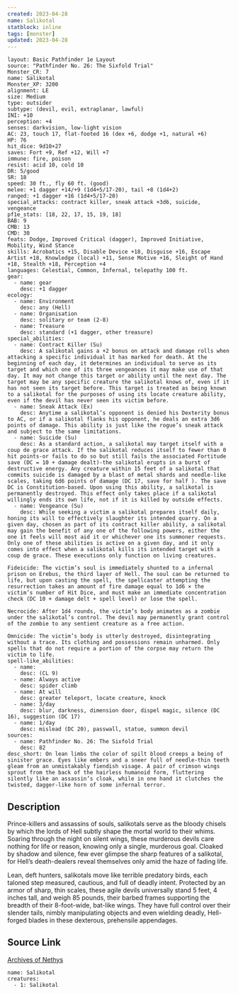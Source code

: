 ```yaml
---
created: 2023-04-28
name: Salikotal
statblock: inline
tags: [monster]
updated: 2023-04-28
---
```

```statblock
layout: Basic Pathfinder 1e Layout
source: "Pathfinder No. 26: The Sixfold Trial"
Monster_CR: 7
name: Salikotal
Monster_XP: 3200
alignment: LE
size: Medium
type: outsider
subtype: (devil, evil, extraplanar, lawful)
INI: +10
perception: +4
senses: darkvision, low-light vision
AC: 23, touch 17, flat-footed 16 (dex +6, dodge +1, natural +6)
HP: 76
hit_dice: 9d10+27
saves: Fort +9, Ref +12, Will +7
immune: fire, poison
resist: acid 10, cold 10
DR: 5/good
SR: 18
speed: 30 ft., fly 60 ft. (good)
melee: +1 dagger +14/+9 (1d4+5/17-20), tail +8 (1d4+2)
ranged: +1 dagger +16 (1d4+5/17-20)
special_attacks: contract killer, sneak attack +3d6, suicide, vengeance
pf1e_stats: [18, 22, 17, 15, 19, 18]
BAB: 9
CMB: 13
CMD: 30
feats: Dodge, Improved Critical (dagger), Improved Initiative, Mobility, Wind Stance
skills: Acrobatics +15, Disable Device +18, Disguise +16, Escape Artist +18, Knowledge (local) +11, Sense Motive +16, Sleight of Hand +18, Stealth +18, Perception +4
languages: Celestial, Common, Infernal, telepathy 100 ft.
gear:
  - name: gear
    desc: +1 dagger
ecology:
  - name: Environment
    desc: any (Hell)
  - name: Organisation
    desc: solitary or team (2-8)
  - name: Treasure
    desc: standard (+1 dagger, other treasure)
special_abilities:
  - name: Contract Killer (Su)
    desc: A salikotal gains a +2 bonus on attack and damage rolls when attacking a specific individual it has marked for death. At the beginning of each day, it determines an individual to serve as its target and which one of its three vengeances it may make use of that day. It may not change this target or ability until the next day. The target may be any specific creature the salikotal knows of, even if it has not seen its target before. This target is treated as being known to a salikotal for the purposes of using its locate creature ability, even if the devil has never seen its victim before.
  - name: Sneak Attack (Ex)
    desc: Anytime a salikotal’s opponent is denied his Dexterity bonus to AC, or if a salikotal flanks his opponent, he deals an extra 3d6 points of damage. This ability is just like the rogue’s sneak attack and subject to the same limitations.
  - name: Suicide (Su)
    desc: As a standard action, a salikotal may target itself with a coup de grace attack. If the salikotal reduces itself to fewer than 0 hit points-or fails to do so but still fails the associated Fortitude save (DC = 10 + damage dealt)-the salikotal erupts in a burst of destructive energy. Any creature within 15 feet of a salikotal that commits suicide is damaged by a blast of metal shards and needle-like scales, taking 6d6 points of damage (DC 17, save for half ). The save DC is Constitution-based. Upon using this ability, a salikotal is permanently destroyed. This effect only takes place if a salikotal willingly ends its own life, not if it is killed by outside effects.
  - name: Vengeance (Su)
    desc: While seeking a victim a salikotal prepares itself daily, honing its will to effectively slaughter its intended quarry. On a given day, chosen as part of its contract killer ability, a salikotal may gain the benefit of any one of the following powers, either the one it feels will most aid it or whichever one its summoner requests. Only one of these abilities is active on a given day, and it only comes into effect when a salikotal kills its intended target with a coup de grace. These executions only function on living creatures.

Fideicide: The victim’s soul is immediately shunted to a infernal prison on Erebus, the third layer of Hell. The soul can be returned to life, but upon casting the spell, the spellcaster attempting the resurrection takes an amount of fire damage equal to 1d6 × the victim’s number of Hit Dice, and must make an immediate concentration check (DC 10 + damage delt + spell level) or lose the spell.

Necrocide: After 1d4 rounds, the victim’s body animates as a zombie under the salikotal’s control. The devil may permanently grant control of the zombie to any sentient creature as a free action.

Omnicide: The victim’s body is utterly destroyed, disintegrating without a trace. Its clothing and possessions remain unharmed. Only spells that do not require a portion of the corpse may return the victim to life.
spell-like_abilities:
  - name:
    desc: (CL 9)
  - name: Always active
    desc: spider climb
  - name: At will
    desc: greater teleport, locate creature, knock
  - name: 3/day
    desc: blur, darkness, dimension door, dispel magic, silence (DC 16), suggestion (DC 17)
  - name: 1/day
    desc: mislead (DC 20), passwall, statue, summon devil
sources:
  - name: Pathfinder No. 26: The Sixfold Trial
    desc: 82
desc_short: On lean limbs the color of spilt blood creeps a being of sinister grace. Eyes like embers and a sneer full of needle-thin teeth gleam from an unmistakably fiendish visage. A pair of crimson wings sprout from the back of the hairless humanoid form, fluttering silently like an assassin’s cloak, while in one hand it clutches the twisted, dagger-like horn of some infernal terror.
```
## Description
Prince-killers and assassins of souls, salikotals serve as the bloody chisels by which the lords of Hell subtly shape the mortal world to their whims. Soaring through the night on silent wings, these murderous devils care nothing for life or reason, knowing only a single, murderous goal. Cloaked by shadow and silence, few ever glimpse the sharp features of a salikotal, for Hell’s death-dealers reveal themselves only amid the haze of fading life.

Lean, deft hunters, salikotals move like terrible predatory birds, each taloned step measured, cautious, and full of deadly intent. Protected by an armor of sharp, thin scales, these agile devils universally stand 5 feet, 4 inches tall, and weigh 85 pounds, their barbed frames supporting the breadth of their 8-foot-wide, bat-like wings. They have full control over their slender tails, nimbly manipulating objects and even wielding deadly, Hell-forged blades in these dexterous, prehensile appendages.
## Source Link
[Archives of Nethys](https://aonprd.com/MonsterDisplay.aspx?ItemName=Salikotal)
```encounter-table
name: Salikotal
creatures:
  - 1: Salikotal
```
